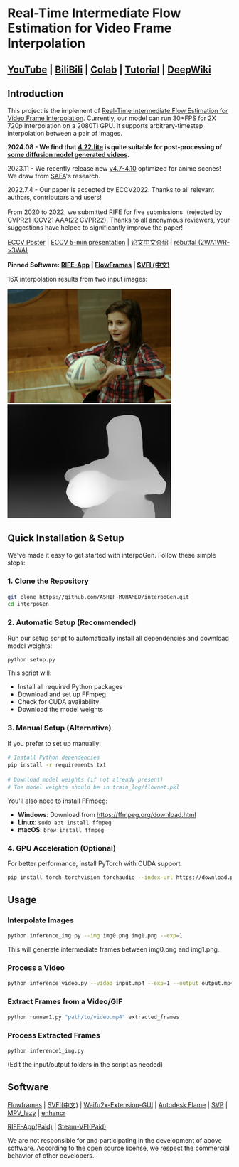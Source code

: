# Real-Time Intermediate Flow Estimation for Video Frame Interpolation
## [YouTube](https://www.youtube.com/results?search_query=rife+interpolation&sp=CAM%253D) | [BiliBili](https://search.bilibili.com/all?keyword=SVFI&order=stow&duration=0&tids_1=0) | [Colab](https://colab.research.google.com/github/hzwer/ECCV2022-RIFE/blob/main/Colab_demo.ipynb) | [Tutorial](https://www.youtube.com/watch?v=gf_on-dbwyU&feature=emb_title) | [DeepWiki](https://deepwiki.com/hzwer/ECCV2022-RIFE)

## Introduction
This project is the implement of [Real-Time Intermediate Flow Estimation for Video Frame Interpolation](https://arxiv.org/abs/2011.06294). Currently, our model can run 30+FPS for 2X 720p interpolation on a 2080Ti GPU. It supports arbitrary-timestep interpolation between a pair of images.

**2024.08 - We find that [4.22.lite](https://github.com/hzwer/Practical-RIFE/tree/main?tab=readme-ov-file#model-list) is quite suitable for post-processing of [some diffusion model generated videos](https://drive.google.com/drive/folders/1hSzUn10Era3JCaVz0Z5Eg4wT9R6eJ9U9?usp=sharing).**

2023.11 - We recently release new [v4.7-4.10](https://github.com/hzwer/Practical-RIFE/tree/main#model-list) optimized for anime scenes! We draw from [SAFA](https://github.com/megvii-research/WACV2024-SAFA/tree/main)'s research.

2022.7.4 - Our paper is accepted by ECCV2022. Thanks to all relevant authors, contributors and users!

From 2020 to 2022, we submitted RIFE for five submissions（rejected by CVPR21 ICCV21 AAAI22 CVPR22). Thanks to all anonymous reviewers, your suggestions have helped to significantly improve the paper!

[ECCV Poster](https://drive.google.com/file/d/1xCXuLUCSwhN61kvIF8jxDvQiUGtLK0kN/view?usp=sharing) | [ECCV 5-min presentation](https://youtu.be/qdp-NYqWQpA) | [论文中文介绍](https://zhuanlan.zhihu.com/p/568553080) | [rebuttal (2WA1WR->3WA)](https://drive.google.com/file/d/16IVjwRpwbTuJbYyTn4PizKX8I257QxY-/view?usp=sharing) 

**Pinned Software: [RIFE-App](https://grisk.itch.io/rife-app) | [FlowFrames](https://nmkd.itch.io/flowframes) | [SVFI (中文)](https://github.com/YiWeiHuang-stack/Squirrel-Video-Frame-Interpolation)**

16X interpolation results from two input images: 

![Demo](./demo/I2_slomo_clipped.gif)
![Demo](./demo/D2_slomo_clipped.gif)

## Quick Installation & Setup

We've made it easy to get started with interpoGen. Follow these simple steps:

### 1. Clone the Repository
```bash
git clone https://github.com/ASHIF-MOHAMED/interpoGen.git
cd interpoGen
```

### 2. Automatic Setup (Recommended)
Run our setup script to automatically install all dependencies and download model weights:

```bash
python setup.py
```

This script will:
- Install all required Python packages
- Download and set up FFmpeg
- Check for CUDA availability
- Download the model weights

### 3. Manual Setup (Alternative)
If you prefer to set up manually:

```bash
# Install Python dependencies
pip install -r requirements.txt

# Download model weights (if not already present)
# The model weights should be in train_log/flownet.pkl
```

You'll also need to install FFmpeg:
- **Windows**: Download from https://ffmpeg.org/download.html
- **Linux**: `sudo apt install ffmpeg`
- **macOS**: `brew install ffmpeg`

### 4. GPU Acceleration (Optional)
For better performance, install PyTorch with CUDA support:

```bash
pip install torch torchvision torchaudio --index-url https://download.pytorch.org/whl/cu118
```

## Usage

### Interpolate Images
```bash
python inference_img.py --img img0.png img1.png --exp=1
```
This will generate intermediate frames between img0.png and img1.png.

### Process a Video
```bash
python inference_video.py --video input.mp4 --exp=1 --output output.mp4
```

### Extract Frames from a Video/GIF
```bash
python runner1.py "path/to/video.mp4" extracted_frames
```

### Process Extracted Frames
```bash
python inference1_img.py
```
(Edit the input/output folders in the script as needed)

## Software
[Flowframes](https://nmkd.itch.io/flowframes) | [SVFI(中文)](https://github.com/YiWeiHuang-stack/Squirrel-Video-Frame-Interpolation) | [Waifu2x-Extension-GUI](https://github.com/AaronFeng753/Waifu2x-Extension-GUI) | [Autodesk Flame](https://vimeo.com/505942142) | [SVP](https://www.svp-team.com/wiki/RIFE_AI_interpolation) | [MPV_lazy](https://github.com/hooke007/MPV_lazy) | [enhancr](https://github.com/mafiosnik777/enhancr)

[RIFE-App(Paid)](https://grisk.itch.io/rife-app) | [Steam-VFI(Paid)](https://store.steampowered.com/app/1692080/SVFI/) 

We are not responsible for and participating in the development of above software. According to the open source license, we respect the commercial behavior of other developers.
